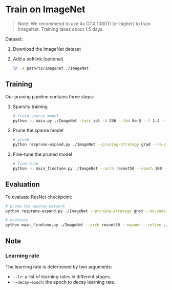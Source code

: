 # Train on ImageNet

> Note: We recommend to use 4x GTX 1080Ti (or higher) to train ImageNet. Training takes about 1.5 days.

Dataset:
1. Download the ImageNet dataset
2. Add a softlink (optional)

    ```bash
    ln -s path/to/imagenet ./ImageNet
    ```

## Training

Our pruning pipeline contains three steps:

1. Sparsity training
    ```bash
    # train sparse model
    python -u main.py ./ImageNet -loss zol -b 256 --lbd 8e-5 --t 1.4 --lr 1e-1 1e-2 1e-3 --decay-epoch 30 60 --arch resnet50 --workers 25 --world-size 1 --dist-url tcp://localhost:23456 --dist-backend gloo --rank 0 --save ./logs/ --backup-path ./logs/imagenet_ckpt/
    ```

2. Prune the sparse model
    ```bash
    # prune
    python resprune-expand.py ./ImageNet --pruning-strategy grad --no-cuda --model ./logs/model_best.pth.tar --save ./logs/
    ```
3. Fine-tune the pruned model

    ```bash
    # fine-tune
    python -u main_finetune.py ./ImageNet --arch resnet50 --epoch 100 --lr 1e-2 1e-3 1e-4 3e-5 --decay-epoch 30 60 80 --refine ./logs/pruned.pth.tar --expand -b 256 --workers 25 --world-size 1 --dist-url tcp://localhost:23456 --dist-backend gloo --rank 0 --save ./logs/ --backup-path ./logs/imagenet_ckpt/
    ```

## Evaluation

To evaluate ResNet checkpoint:

```bash
# prune the sparse network
python resprune-expand.py ./ImageNet --pruning-strategy grad --no-cuda --model ./imagenet_resnet_polarized_model_best.pth.tar --save ./

# evaluate
python main_finetune.py ./ImageNet --arch resnet50 --expand --refine ./pruned.pth.tar --resume ./imagenet_resnet_pruned_model_best.pth.tar -e
```

## Note

### Learning rate

The learning rate is determined by two arguments: 

- `--lr`: a list of learning rates in different stages.
- `--decay-epoch`: the epoch to decay learning rate.

